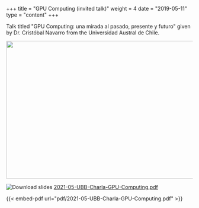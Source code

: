 +++
title = "GPU Computing (invited talk)"
weight = 4
date = "2019-05-11"
type = "content"
+++

Talk titled "GPU Computing: una mirada al pasado, presente y futuro" given by Dr. Cristóbal Navarro from the Universidad Austral de Chile.

<p align="center">
  <img src="../../images/charlaGPU.png"  width="526" height="372">
</p>

![Download slides](../../images/pdf_web.png) [2021-05-UBB-Charla-GPU-Computing.pdf](../../pdf/2021-05-UBB-Charla-GPU-Computing.pdf)

{{< embed-pdf url="pdf/2021-05-UBB-Charla-GPU-Computing.pdf" >}}